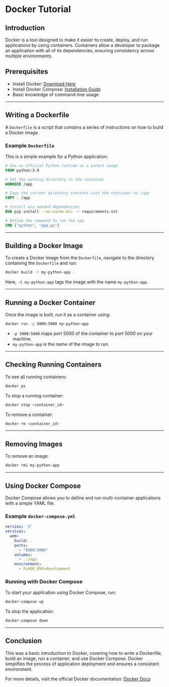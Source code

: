 # Docker Tutorial

## Introduction
Docker is a tool designed to make it easier to create, deploy, and run applications by using containers. Containers allow a developer to package an application with all of its dependencies, ensuring consistency across multiple environments.

## Prerequisites
- Install Docker: [Download Here](https://www.docker.com/get-started)
- Install Docker Compose: [Installation Guide](https://docs.docker.com/compose/install/)
- Basic knowledge of command-line usage

---

## Writing a Dockerfile
A `Dockerfile` is a script that contains a series of instructions on how to build a Docker image.

### Example `Dockerfile`
This is a simple example for a Python application:

```dockerfile
# Use an official Python runtime as a parent image
FROM python:3.9

# Set the working directory in the container
WORKDIR /app

# Copy the current directory contents into the container at /app
COPY . /app

# Install any needed dependencies
RUN pip install --no-cache-dir -r requirements.txt

# Define the command to run the app
CMD ["python", "app.py"]
```

---

## Building a Docker Image
To create a Docker image from the `Dockerfile`, navigate to the directory containing the `Dockerfile` and run:

```sh
docker build -t my-python-app .
```

Here, `-t my-python-app` tags the image with the name `my-python-app`.

---

## Running a Docker Container
Once the image is built, run it as a container using:

```sh
docker run -p 5000:5000 my-python-app
```

- `-p 5000:5000` maps port 5000 of the container to port 5000 on your machine.
- `my-python-app` is the name of the image to run.

---

## Checking Running Containers
To see all running containers:

```sh
docker ps
```

To stop a running container:

```sh
docker stop <container_id>
```

To remove a container:

```sh
docker rm <container_id>
```

---

## Removing Images
To remove an image:

```sh
docker rmi my-python-app
```

---

## Using Docker Compose
Docker Compose allows you to define and run multi-container applications with a simple YAML file.

### Example `docker-compose.yml`

```yaml
version: '3'
services:
  web:
    build: .
    ports:
      - "5000:5000"
    volumes:
      - .:/app
    environment:
      - FLASK_ENV=development
```

### Running with Docker Compose

To start your application using Docker Compose, run:

```sh
docker-compose up
```

To stop the application:

```sh
docker-compose down
```

---

## Conclusion
This was a basic introduction to Docker, covering how to write a Dockerfile, build an image, run a container, and use Docker Compose. Docker simplifies the process of application deployment and ensures a consistent environment.

For more details, visit the official Docker documentation: [Docker Docs](https://docs.docker.com/)
